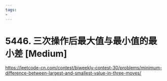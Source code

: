 ```yaml
---
tags:
- 
---
```


# 5446. 三次操作后最大值与最小值的最小差 [Medium]

<https://leetcode-cn.com/contest/biweekly-contest-30/problems/minimum-difference-between-largest-and-smallest-value-in-three-moves/>

